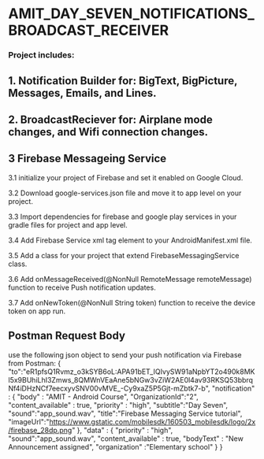 # AMIT_DAY_SEVEN_NOTIFICATIONS_BROADCAST_RECEIVER
### Project includes:
## 1. Notification Builder for: BigText, BigPicture, Messages, Emails, and Lines.
## 2. BroadcastReciever for: Airplane mode changes, and Wifi connection changes.

## 3 Firebase Messageing Service

3.1 initialize your project of Firebase and set it enabled on Google Cloud. 

3.2 Download google-services.json file and move it to app level on your project.

3.3 Import dependencies for firebase and google play services in your gradle files for project and app level.

3.4 Add Firebase Service xml tag element to your AndroidManifest.xml file.

3.5 Add a class for your project that extend FirebaseMessagingService class.

3.6 Add onMessageReceived(@NonNull RemoteMessage remoteMessage) function to receive Push notification updates.

3.7 Add onNewToken(@NonNull String token) function to receive the device token on app run.
## Postman Request Body
use the following json object to send your push notification via Firebase from Postman:
   { 
      "to":"eR1pfsQ1Rvmz_o3kSYB6oL:APA91bET_IQIvySW91aNpbYT2o490k8MKl5x9BUhiLhI3Zmws_8QMWnVEaAne5bNGw3vZiW2AE0l4av93RKSQ53bbrqNf4iDHzNCf7eecxyvSNV00vMVE_-Cy9xaZ5P5Gjt-mZbtk7-b", 
       "notification" : {
        "body" : "AMIT - Android Course",
        "OrganizationId":"2",
        "content_available" : true,
        "priority" : "high",
        "subtitle":"Day Seven",
        "sound":"app_sound.wav",
        "title":"Firebase Messaging Service tutorial",
        "imageUrl":"https://www.gstatic.com/mobilesdk/160503_mobilesdk/logo/2x/firebase_28dp.png"
   },
        "data" : {
        "priority" : "high",
        "sound":"app_sound.wav",
        "content_available" : true,
        "bodyText" : "New Announcement assigned",
        "organization" :"Elementary school"
   }
}
